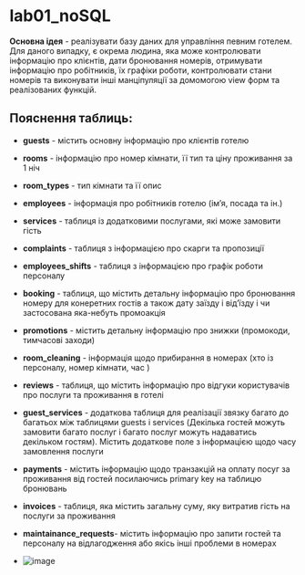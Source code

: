 # lab01_noSQL

**Основна ідея** - реалізувати базу даних для управління певним готелем. Для даного випадку, є окрема людина, яка може контролювати інформацію про клієнтів, дати бронювання номерів, отримувати інформацію про робітників, їх графіки роботи, контролювати стани номерів та виконувати інші манціпуляції за домомогою view форм та реалізованих функцій.

## **Пояснення таблиць**:

- **guests** - містить основну інформацію про клієнтів готелю
- **rooms** - інформацію про номер кімнати, її тип та ціну проживання за 1 ніч
- **room_types** - тип кімнати та її опис
- **employees** - інформація про робітників готелю (ім’я, посада та ін.)
- **services** - таблиця із додатковими послугами, які може замовити гість
- **complaints** - таблиця з інформацією про скарги та пропозиції
- **employees_shifts** - таблиця з інформацією про графік роботи персоналу
- **booking** - таблиця, що містить детальну інформацію про бронювання номеру для конеретних гостів а також дату заїзду і від’їзду і чи застосована яка-небуть промоакція
- **promotions** - містить детальну інформацію про знижки (промокоди, тимчасові заходи)
- **room_cleaning** - інформація щодо прибирання в номерах (хто із персоналу, номер кімнати, час )
- **reviews** - таблиця, що містить інформацію про відгуки користувачів про послуги та проживання в готелі
- **guest_services** - додаткова таблиця для реалізації звязку багато до багатьох між таблицями guests і services (Декілька гостей можуть замовити багато послуг і багато послуг можуть надаватись декільком гостям). Містить додаткове поле з інформацією щодо часу замовлення послуги
- **payments** - містить інформацію щодо транзакцій на оплату посуг за проживання від гостей посилаючись primary key на таблицю бронювань
- **invoices** - таблиця, яка містить загальну суму, яку витратив гість на послуги за проживання
- **maintainance_requests**- містить інформацію про запити гостей та персоналу на відлагодження або якісь інші проблеми в номерах

- ![image](https://github.com/user-attachments/assets/96846d7a-4658-4dae-8d57-a49c75667dad)
